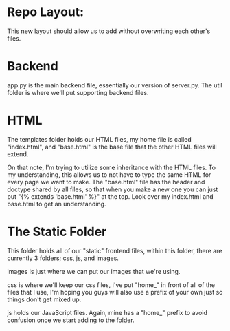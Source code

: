 # Repo Layout:
This new layout should allow us to add without overwriting each other's files.

# Backend
app.py is the main backend file, essentially our version of server.py. The util folder is where we'll put supporting backend files. 

# HTML
The templates folder holds our HTML files, my home file is called "index.html", and "base.html" is the base file that the other HTML files will extend.

On that note, I'm trying to utilize some inheritance with the HTML files. To my understanding, this allows us to not have to type the same HTML for every page we want to make. The "base.html" file has the header and doctype shared by all files, so that when you make a new one you can just put "{% extends 'base.html' %}" at the top. Look over my index.html and base.html to get an understanding.

# The Static Folder
This folder holds all of our "static" frontend files, within this folder, there are currently 3 folders; css, js, and images.

images is just where we can put our images that we're using.

css is where we'll keep our css files, I've put "home_" in front of all of the files that I use, I'm hoping you guys will also use a prefix of your own just so things don't get mixed up.

js holds our JavaScript files. Again, mine has a "home_" prefix to avoid confusion once we start adding to the folder.
